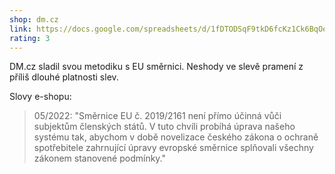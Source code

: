 ```yaml
---
shop: dm.cz
link: https://docs.google.com/spreadsheets/d/1fDTODSqF9tkD6fcKz1Ck6BqOebJRQ8rHHEbH-il1Z2A/edit?usp=sharing
rating: 3
---
```


DM.cz sladil svou metodiku s EU směrnici. Neshody ve slevě pramení z příliš dlouhé platnosti slev.

Slovy e-shopu:

> 05/2022: "Směrnice EU č. 2019/2161 není přímo účinná vůči subjektům členských států. V tuto chvíli probíhá úprava našeho systému tak, abychom v době novelizace českého zákona o ochraně spotřebitele zahrnující úpravy evropské směrnice splňovali všechny zákonem stanovené podmínky."
